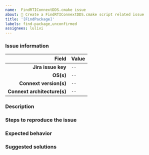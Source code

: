 ```yaml
---
name:  FindRTIConnextDDS.cmake issue
about: 🔺 Create a FindRTIConnextDDS.cmake script related issue
title: '[FindPackage]'
labels: find-package,unconfirmed
assignees: lulivi
---
```


<!-- :warning: Please, try to follow the template -->

### Issue information

<!-- :warning: Please, fill in the table with all the nececsary information. E.g.:

|                       Field | Value |
|----------------------------:|-------|
|          **Jira issue key** | `PROJECT-12345` |
|                   **OS(s)** | `Windows`, `MacOS` |
|      **Connext version(s)** | `6.1.1` |
| **Connext architecture(s)** | `x64Linux4gcc7.3.0`,`armv8Linux4gcc7.3.0` |

-->

|                       Field | Value |
|----------------------------:|-------|
|          **Jira issue key** | `--` |
|                   **OS(s)** | `--` |
|      **Connext version(s)** | `--` |
| **Connext architecture(s)** | `--` |

### Description

<!-- :warning: Provide a detailed description of the issue itself. -->

### Steps to reproduce the issue

<!-- :warning: List the steps necessary to face the issue. E.g.:

1. Set X architecture environment variables.
2. Create a build directory in the example X.
3. Run the following command:
   ```
   cmake .. -DCONNEXTDDS_DIR=/home/user/rti_connext_dds-6.1.1/
   ```
4. The problem will popout:
   ```
   Error: Can't find the library Y
   ```

-->

### Expected behavior

<!-- :warning: What should be happening instead? -->

### Suggested solutions

<!-- :warning: Any suggestions to solve this? Workarounds? -->
